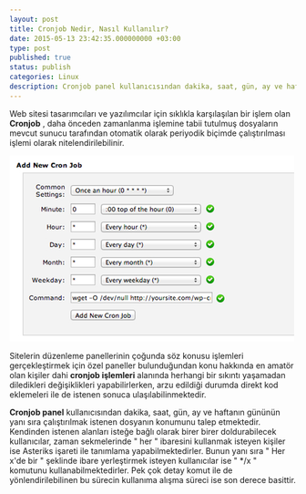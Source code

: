 ```yaml
---
layout: post
title: Cronjob Nedir, Nasıl Kullanılır?
date: 2015-05-13 23:42:35.000000000 +03:00
type: post
published: true
status: publish
categories: Linux
description: Cronjob panel kullanıcısından dakika, saat, gün, ay ve haftanın gününün yanı sıra çalıştırılmak istenen dosyanın konumunu talep etmektedir
---
```

Web sitesi tasarımcıları ve yazılımcılar için sıklıkla karşılaşılan bir işlem olan **Cronjob** , daha önceden zamanlanma işlemine tabii tutulmuş dosyaların mevcut sunucu tarafından otomatik olarak periyodik biçimde çalıştırılması işlemi olarak nitelendirilebilinir.

![cronjoyenigorsel](/assets/cronjoyenigorsel_kkvqch.jpg)

Sitelerin düzenleme panellerinin çoğunda söz konusu işlemleri gerçekleştirmek için özel paneller bulunduğundan konu hakkında en amatör olan kişiler dahi **cronjob işlemleri** alanında herhangi bir sıkıntı yaşamadan diledikleri değişiklikleri yapabilirlerken, arzu edildiği durumda direkt kod eklemeleri ile de istenen sonuca ulaşılabilinmektedir.

**Cronjob panel** kullanıcısından dakika, saat, gün, ay ve haftanın gününün yanı sıra çalıştırılmak istenen dosyanın konumunu talep etmektedir. Kendinden istenen alanları isteğe bağlı olarak birer birer doldurabilecek kullanıcılar, zaman sekmelerinde " her " ibaresini kullanmak isteyen kişiler ise Asteriks işareti ile tanımlama yapabilmektedirler. Bunun yanı sıra " Her x'de bir " şeklinde ibare yerleştirmek isteyen kullanıcılar ise " \*/x " komutunu kullanabilmektedirler. Pek çok detay komut ile de yönlendirilebilinen bu sürecin kullanıma alışma süreci ise son derece basittir.
